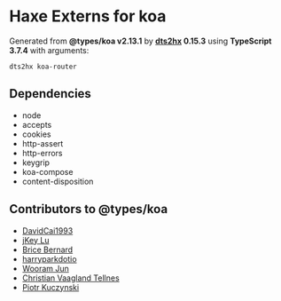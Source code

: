# Haxe Externs for koa

Generated from **@types/koa v2.13.1** by **[dts2hx](https://github.com/haxiomic/dts2hx) 0.15.3** using **TypeScript 3.7.4** with arguments:

	dts2hx koa-router

## Dependencies
- node
- accepts
- cookies
- http-assert
- http-errors
- keygrip
- koa-compose
- content-disposition

## Contributors to @types/koa
- [DavidCai1993](https://github.com/DavidCai1993)
- [jKey Lu](https://github.com/jkeylu)
- [Brice Bernard](https://github.com/brikou)
- [harryparkdotio](https://github.com/harryparkdotio)
- [Wooram Jun](https://github.com/chatoo2412)
- [Christian Vaagland Tellnes](https://github.com/tellnes)
- [Piotr Kuczynski](https://github.com/pkuczynski)